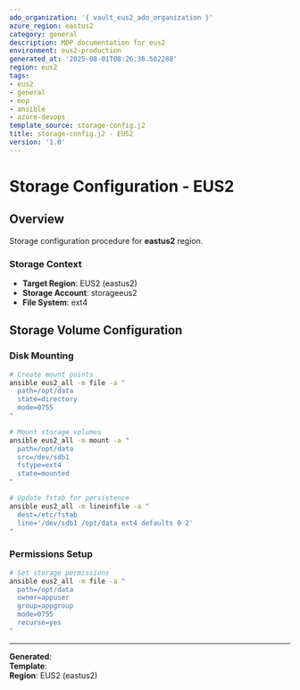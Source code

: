 ```yaml
---
ado_organization: '{ vault_eus2_ado_organization }'
azure_region: eastus2
category: general
description: MOP documentation for eus2
environment: eus2-production
generated_at: '2025-08-01T08:26:36.502288'
region: eus2
tags:
- eus2
- general
- mop
- ansible
- azure-devops
template_source: storage-config.j2
title: storage-config.j2 - EUS2
version: '1.0'
---
```



# Storage Configuration - EUS2

## Overview

Storage configuration procedure for **eastus2** region.

### Storage Context

- **Target Region**: EUS2 (eastus2)
- **Storage Account**: storageeus2
- **File System**: ext4

## Storage Volume Configuration

### Disk Mounting
```bash
# Create mount points
ansible eus2_all -m file -a "
  path=/opt/data
  state=directory
  mode=0755
"

# Mount storage volumes
ansible eus2_all -m mount -a "
  path=/opt/data
  src=/dev/sdb1
  fstype=ext4
  state=mounted
"

# Update fstab for persistence
ansible eus2_all -m lineinfile -a "
  dest=/etc/fstab
  line='/dev/sdb1 /opt/data ext4 defaults 0 2'
"
```

### Permissions Setup
```bash
# Set storage permissions
ansible eus2_all -m file -a "
  path=/opt/data
  owner=appuser
  group=appgroup
  mode=0755
  recurse=yes
"
```

---

**Generated**:   
**Template**:   
**Region**: EUS2 (eastus2)